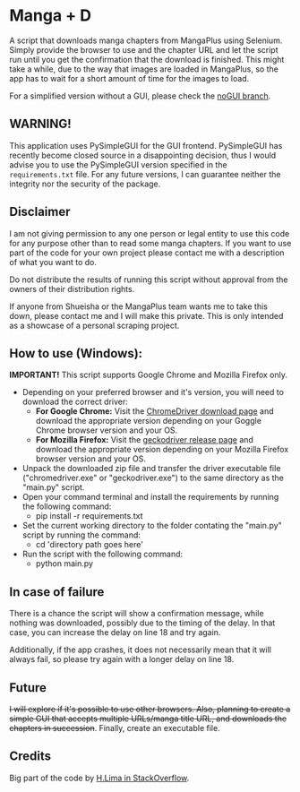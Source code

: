 # Manga + D
A script that downloads manga chapters from MangaPlus using Selenium.
Simply provide the browser to use and the chapter URL and let the script run until you get the confirmation that the download is finished. This might take a while, due to the way that images are loaded in MangaPlus, so the app has to wait for a short amount of time for the images to load.

For a simplified version without a GUI, please check the [noGUI branch](https://github.com/AntonisTorb/Manga_Plus_D/tree/noGUI).

## WARNING!
This application uses PySimpleGUI for the GUI frontend. PySimpleGUI has recently become closed source in a disappointing decision, thus I would advise you to use the PySimpleGUI version specified in the `requirements.txt` file. For any future versions, I can guarantee neither the integrity nor the security of the package.

## Disclaimer
I am not giving permission to any one person or legal entity to use this code for any purpose other than to read some manga chapters. If you want to use part of the code for your own project please contact me with a description of what you want to do.

Do not distribute the results of running this script without approval from the owners of their distribution rights.

If anyone from Shueisha or the MangaPlus team wants me to take this down, please contact me and I will make this private. This is only intended as a showcase of a personal scraping project.

## How to use (Windows):

**IMPORTANT!**
This script supports Google Chrome and Mozilla Firefox only.

- Depending on your preferred browser and it's version, you will need to download the correct driver:
  - **For Google Chrome:** Visit the [ChromeDriver download page](https://chromedriver.chromium.org/downloads) and download the appropriate version depending on your Goggle Chrome browser version and your OS.
  - **For Mozilla Firefox:** Visit the [geckodriver release page](https://github.com/mozilla/geckodriver/releases) and download the appropriate version depending on your Mozilla Firefox browser version and your OS.
- Unpack the downloaded zip file and transfer the driver executable file ("chromedriver.exe" or "geckodriver.exe") to the same directory as the "main.py" script.
- Open your command terminal and install the requirements by running the following command:
  - pip install -r requirements.txt
- Set the current working directory to the folder contating the "main.py" script by running the command:
  - cd 'directory path goes here'
- Run the script with the following command:
  - python main.py

## In case of failure
There is a chance the script will show a confirmation message, while nothing was downloaded, possibly due to  the timing of the delay. In that case, you can increase the delay on line 18 and try again.

Additionally, if the app crashes, it does not necessarily mean that it will always fail, so please try again with a longer delay on line 18.

## Future
~~I will explore if it's possible to use other browsers. Also, planning to create a simple GUI that accepts multiple URLs/manga title URL, and downloads the chapters in succession~~. Finally, create an executable file.

## Credits
Big part of the code by [H.Lima in StackOverflow](https://stackoverflow.com/questions/64172105/acess-data-image-url-when-the-data-url-is-only-obtain-upon-rendering).

